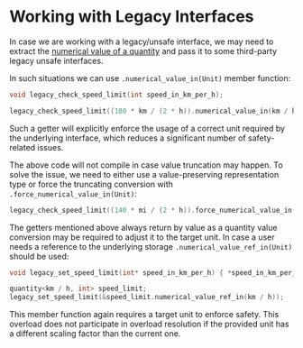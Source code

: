# Working with Legacy Interfaces

In case we are working with a legacy/unsafe interface, we may need to extract the
[numerical value of a quantity](../../appendix/glossary.md#numerical-value) and pass it to
some third-party legacy unsafe interfaces.

In such situations we can use `.numerical_value_in(Unit)` member function:

```cpp
void legacy_check_speed_limit(int speed_in_km_per_h);
```

```cpp
legacy_check_speed_limit((180 * km / (2 * h)).numerical_value_in(km / h));
```

Such a getter will explicitly enforce the usage of a correct unit required by the underlying
interface, which reduces a significant number of safety-related issues.

The above code will not compile in case value truncation may happen. To solve the issue, we
need to either use a value-preserving representation type or force the truncating conversion
with `.force_numerical_value_in(Unit)`:

```cpp
legacy_check_speed_limit((140 * mi / (2 * h)).force_numerical_value_in(km / h));
```

The getters mentioned above always return by value as a quantity value conversion may be required
to adjust it to the target unit. In case a user needs a reference to the underlying storage
`.numerical_value_ref_in(Unit)` should be used:

```cpp
void legacy_set_speed_limit(int* speed_in_km_per_h) { *speed_in_km_per_h = 100; }
```

```cpp
quantity<km / h, int> speed_limit;
legacy_set_speed_limit(&speed_limit.numerical_value_ref_in(km / h));
```

This member function again requires a target unit to enforce safety. This overload does not
participate in overload resolution if the provided unit has a different scaling factor than
the current one.
